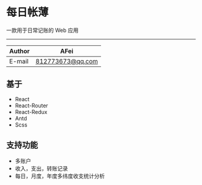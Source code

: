 # 每日帐薄

一款用于日常记账的 Web 应用

****
|Author|AFei|
|---|---
|E-mail|812773673@qq.com

## 基于

+ React
+ React-Router
+ React-Redux
+ Antd
+ Scss

## 支持功能

+ 多账户
+ 收入，支出，转账记录
+ 每日，月度，年度多纬度收支统计分析